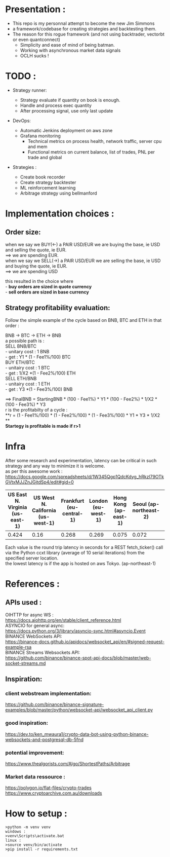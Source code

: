 # Presentation :
* This repo is my personnal attempt to become the new Jim Simmons
* a framework/codebase for creating strategies and backtesting them.
* The reason for this rogue framework (and not using backtrader, vectorbt or even quantconnect)
    - Simplicity and ease of mind of being batman.
    - Working with asynchronous market data signals 
    - OCLH sucks !

# TODO :
* Strategy runner:
    - Strategy evaluate if quantity on book is enough.
    - Handle and process exec quantity
    - After processing signal, use only last update

* DevOps:
    - Automatic Jenkins deployment on aws zone    
    - Grafana monitoring     
        - Technical metrics on process health, network traffic, server cpu and mem    
        - Functional metrics on current balance, list of trades, PNL per trade and global    

* Strategies :
    - Create book recorder
    - Create strategy backtester
    - ML reinforcement learning
    - Arbitrage strategy using bellmanford

# Implementation choices :

## Order size:
when we say we BUY(<-) a PAIR USD/EUR we are buying the base, ie USD and selling the quote, ie EUR.  
==> we are spending EUR.  
when we say we SELL(->) a PAIR USD/EUR we are selling the base, ie USD and buying the quote, ie EUR.  
==> we are spending USD  

this resulted in the choice where   
    - **buy orders are sized in quote currency**  
    - **sell orders are sized in base currency**  

## Strategy profitability evaluation:
Follow the simple example of the cycle based on BNB, BTC and ETH in that order :  

BNB -> BTC -> ETH -> BNB              
a possible path is :  
SELL BNB/BTC  
    - unitary cost : 1 BNB  
    - get : Y1 * (1 - Fee1%/100) BTC  
BUY ETH/BTC  
    - unitairy cost : 1 BTC   
    - get : 1/X2 *(1 - Fee2%/100) ETH  
SELL ETH/BNB  
    - unitairy cost : 1 ETH   
    - get : Y3 *(1 - Fee3%/100) BNB  

==> FinalBNB = StartingBNB * (100 - Fee1%) * Y1 * (100 - Fee2%) * 1/X2 * (100 - Fee3%) * Y3  
r is the profitabilty of a cycle :  
**r = (1 - Fee1%/100) * (1 - Fee2%/100) * (1 - Fee3%/100) * Y1 * Y3 * 1/X2 **    
**Startegy is profitable is made if r>1**       

# Infra
After some research and experimentation, latency can be critical in such strategy and any way to minimize it is welcome.   
as per this awesome work : https://docs.google.com/spreadsheets/d/1W345Qgp1QdcKdyg_hRkzl79OTkGVtxMJJZnJGjtdSp4/edit#gid=0  

| US East N. Virginia (us-east-1)  | US West N. California (us-west-1)  | Frankfurt (eu-central-1)  | London (eu-west-1)  |  Hong Kong (ap-east-1) | Seoul (ap-northeast-2) | Singapore (ap-southeast-1)  | Tokyo (ap-northeast-1)|
|----------------------------------|------------------------------------|---------------------------|---------------------|------------------------|------------------------|-----------------------------|-----------------------|
|				0.424			   |                    0.16	        |         0.268	            |       0.269         |         0.075          |         0.072          |           0.206             |        0.023          |

Each value is the round trip latency in seconds for a REST fetch_ticker() call via the Python ccxt library (average of 10 serial iterations) from the specified server location. 			
the lowest latency is if the app is hosted on aws Tokyo. (ap-northeast-1)
# References :

## APIs used :   
OIHTTP for async WS :      
    https://docs.aiohttp.org/en/stable/client_reference.html       
ASYNCIO for general async:   
    https://docs.python.org/3/library/asyncio-sync.html#asyncio.Event        
BINANCE WebSockets API:      
    https://binance-docs.github.io/apidocs/websocket_api/en/#signed-request-example-rsa      
BINANCE Streams Websockets API:   
    https://github.com/binance/binance-spot-api-docs/blob/master/web-socket-streams.md       

## Inspiration:        
### client webstream implementation:    
https://github.com/binance/binance-signature-examples/blob/master/python/websocket-api/websocket_api_client.py    
### good inspiration:
https://dev.to/ken_mwaura1/crypto-data-bot-using-python-binance-websockets-and-postgresql-db-5fnd    
### potential improvement:
https://www.thealgorists.com/Algo/ShortestPaths/Arbitrage    
### Market data ressource :
https://polygon.io/flat-files/crypto-trades    
https://www.cryptoarchive.com.au/downloads     

# How to setup :
    >python -m venv venv       
    windows :  
    >venv\Scripts\activate.bat  
    linux :    
    >source venv/bin/activate   
    >pip install -r requirements.txt   
